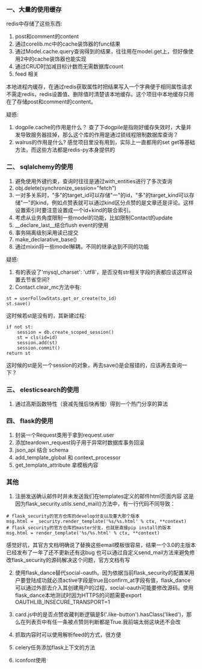 ### 一、大量的使用缓存

redis中存储了这些东西: 
1. post和comment的content
2. 通过corelib.mc中的cache装饰器的func结果
3. 通过Model.cache.query查询得到的结果，往往用在model.get上，但好像使用2中的cache装饰器也能实现
4. 通过CRUD时加减目标计数而无需数据库count
5. feed 相关

本地进程内缓存，在通过redis获取属性时把结果写入一个字典便于相同属性请求不需走redis，redis设置值、删除值时清楚该本地缓存。这个项目中本地缓存只用在了存储post和comment的content。


疑惑:
1. dogpile.cache的作用是什么？
查了下dogpile是指刚好缓存失效时，大量并发导致服务器挂掉，那么这个库的作用是通过锁线程限制数据库查询？
2. walrus的作用是什么?
感觉项目里没有用到，实际上一直都用的set get等基础方法，而这些方法都是redis-py本身提供的


### 二、 sqlalchemy的使用
1. 避免使用外键约束，查询时往往是通过with_entities进行了多次查询
2. obj.delete(synchronize_session="fetch")
3. 一对多关系时，"多"的target_id可以存储"一"的id，"多"的target_kind可以存储"一"的kind，例如点赞表就可以通过kind区分点赞的是文章还是评论。这样设置索引时要注意设置成一个id+kind的联合索引。
4. 考虑从业务角度限制一些model的功能，比如限制Contact的update
5. __declare_last__结合flush event的使用 
6. 事务隔离级别采用读已提交
7. make_declarative_base()
8. 通过mixin将一些model解耦，不同的继承达到不同的功能

疑惑:
1. 有的表设了'mysql_charset': 'utf8'，是否没有str相关字段的表都应该这样设置去节省空间?
2. Contact.clear_mc方法中有:
```
st = userFollowStats.get_or_create(to_id)
st.save()
```
这时候若st是没有的，其新建过程:
```
if not st:
    session = db.create_scoped_session()
    st = cls(id=id)
    session.add(st)
    session.commit()
return st
```
这时候的st是另一个session的对象，再去save()是会报错的，应该再去查询一下？


### 三、 elesticsearch的使用
1. 通过高斯函数特性（衰减先慢后快再慢）得到一个热门分享的算法


### 四、 flask的使用
1. 封装一个Request类用于拿到request.user
2. 添加teardown_request钩子用于异常时数据库事务回滚
3. json_api 结合 schema
4. add_template_global 和 context_processor
5. get_template_attribute 拿模板内容


### 其他
1. 注册发送确认邮件时并未发送我们在templates定义的邮件html页面内容
这是因为flask_security.utils.send_mail()方法中，有一行代码不同导致：
```
# flask_security的官方仓库的develop分支以及董大那个版本
msg.html = _security.render_template('%s/%s.html' % ctx, **context)
# flask_security的官方仓库的master分支，也就是直接pip install的版本
msg.html = render_template('%s/%s.html' % ctx, **context)  
```
感觉好坑，其官方文档明确说了替换这些email模板很容易，结果一个3.0的主版本已经发布了一年了还不更新还有这bug
也可以通过自定义send_mail方法来避免修改flask_security的源码解决这个问题，官方文档有写

2. 使用flask_dance替代social-oauth。因为依据当前flask_security的配置某用户要登陆成功就必须active字段是true且confirm_at字段有值，flask_dance可以通过外部去介入其创建用户的过程，social-oauth可能要修改源码。使用flask_dance本地测试时因为HTTPS的问题需要export OAUTHLIB_INSECURE_TRANSPORT=1

3. card.js中的是否点赞收藏判断逻辑是$('.like-button').hasClass('liked')，那么在列表页中有任一条被点赞则判断都是True.我前端太弱这块还不会改

4. 抓取内容时可以使用解析feed的方式，很方便

5. celery任务添加flask上下文的方法

6. iconfont使用






